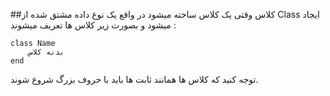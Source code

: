 ##کلاس
وقتی یک کلاس ساخته میشود در واقع یک نوع داده مشتق شده از Class ایجاد میشود و بصورت زیر کلاس ها تعریف میشوند :
```
class Name
    بدنه کلاس
end
```

توجه کنید که کلاس ها همانند ثابت ها باید با حروف بزرگ شروع شوند.

